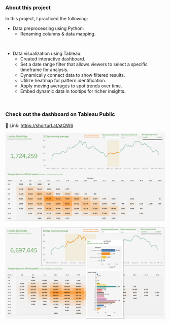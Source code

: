 ### About this project

In this project, I practiced the following:

-   Data preprocessing using Python:
      - Renaming columns & data mapping.
<br />

-   Data visualization using Tableau:
      - Created interactive dashboard.
      - Set a date range filter that allows viewers to select a specific timeframe for analysis.
      - Dynamically connect data to show filtered results.
      - Utilize heatmap for pattern identification.
      - Apply moving averages to spot trends over time.
      - Embed dynamic data in tooltips for richer insights.
<br />

### Check out the dashboard on Tableau Public

🔗 Link: https://shorturl.at/stQW6

![Alt text](tableau_image.png)
<br />
<br />
![Alt text](tableau_image_tooltip.png)
